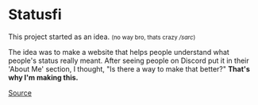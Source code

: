 <h1>Statusfi</h1>
<p>This project started as an idea. <small>(no way bro, thats crazy <i>/sarc</i>)</small></p>
<p>The idea was to make a website that helps people understand what people's status really meant. After seeing people on Discord put it in their 'About Me' section, I thought, "Is there a way to make that better?" <b>That's why I'm making this.</b></p>

[Source](https://keatonbuilder.github.io/statusfi/about.html#:~:text=This%20project%20started,I%27m%20making%20this.)
